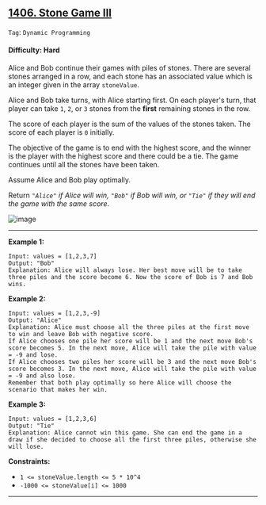 ## [1406. Stone Game III](https://leetcode.com/problems/stone-game-iii)

```Tag```: ```Dynamic Programming```

#### Difficulty: Hard

Alice and Bob continue their games with piles of stones. There are several stones arranged in a row, and each stone has an associated value which is an integer given in the array ```stoneValue```.

Alice and Bob take turns, with Alice starting first. On each player's turn, that player can take ```1```, ```2```, or ```3``` stones from the __first__ remaining stones in the row.

The score of each player is the sum of the values of the stones taken. The score of each player is ```0``` initially.

The objective of the game is to end with the highest score, and the winner is the player with the highest score and there could be a tie. The game continues until all the stones have been taken.

Assume Alice and Bob play optimally.

Return _```"Alice"``` if Alice will win, ```"Bob"``` if Bob will win, or ```"Tie"``` if they will end the game with the same score_.

![image](https://github.com/quananhle/Python/assets/35042430/943e9beb-7b14-4aa2-bf3d-2406abda55e1)

---

__Example 1:__
```
Input: values = [1,2,3,7]
Output: "Bob"
Explanation: Alice will always lose. Her best move will be to take three piles and the score become 6. Now the score of Bob is 7 and Bob wins.
```

__Example 2:__
```
Input: values = [1,2,3,-9]
Output: "Alice"
Explanation: Alice must choose all the three piles at the first move to win and leave Bob with negative score.
If Alice chooses one pile her score will be 1 and the next move Bob's score becomes 5. In the next move, Alice will take the pile with value = -9 and lose.
If Alice chooses two piles her score will be 3 and the next move Bob's score becomes 3. In the next move, Alice will take the pile with value = -9 and also lose.
Remember that both play optimally so here Alice will choose the scenario that makes her win.
```

__Example 3:__
```
Input: values = [1,2,3,6]
Output: "Tie"
Explanation: Alice cannot win this game. She can end the game in a draw if she decided to choose all the first three piles, otherwise she will lose.
```

__Constraints:__

- ```1 <= stoneValue.length <= 5 * 10^4```
- ```-1000 <= stoneValue[i] <= 1000```

---


